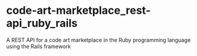# code-art-marketplace_rest-api_ruby_rails
A REST API for a code art marketplace in the Ruby programming language using the Rails framework
